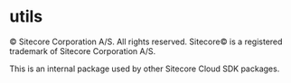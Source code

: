 # utils

© Sitecore Corporation A/S. All rights reserved. Sitecore© is a registered trademark of Sitecore Corporation A/S.

This is an internal package used by other Sitecore Cloud SDK packages.